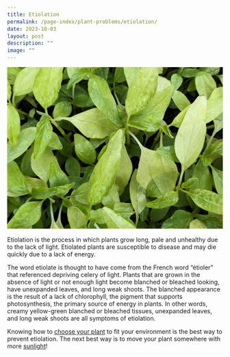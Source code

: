 ```yaml
---
title: Etiolation
permalink: /page-index/plant-problems/etiolation/
date: 2023-10-03
layout: post
description: ""
image: ""
---
```

<section>
	<img title="Etiolated seedlings in an overcrowded planting tray. Photo by Jacqueline Chua." src="/images/Plant%20problems/etoilation_overcrowding_jacquelinechua.jpg">
<p>Etiolation is the process in which plants grow long, pale and unhealthy due to the lack of light. Etiolated plants are susceptible to disease and may die quickly due to a lack of energy. </p>
<p>The word etiolate is thought to have come from the French word “étioler” that referenced depriving celery of light. Plants that are grown in the absence of light or not enough light become blanched or bleached looking, have unexpanded leaves, and long weak shoots. The blanched appearance is the result of a lack of chlorophyll, the pigment that supports photosynthesis, the primary source of energy in plants. In other words, creamy yellow-green blanched or bleached tissues, unexpanded leaves, and long weak shoots are all symptoms of etiolation.</p>
	<p>Knowing how to <a href="/learn-more-about-gardening/plants/">choose your plant</a> to fit your environment is the best way to prevent etiolation. The next best way is to move your plant somewhere with more <a href="/page-index/horticulture-techniques/gauging-light/">sunlight</a>!</p>
</section>